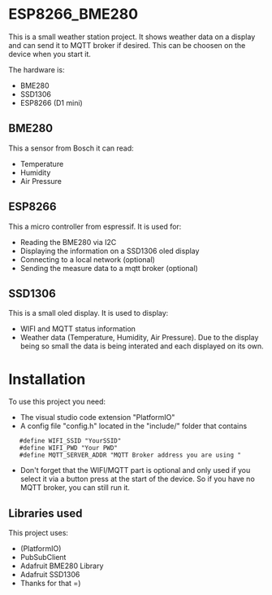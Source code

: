 # ESP8266_BME280

This is a small weather station project. It shows weather data on a display and can send it to MQTT broker if desired. This can be choosen on the device when you start it.

The hardware is: 
 - BME280
 - SSD1306
 - ESP8266 (D1 mini)

## BME280

This a sensor from Bosch it can read:
 - Temperature
 - Humidity
 - Air Pressure

## ESP8266

This a micro controller from espressif. It is used for:
 - Reading the BME280 via I2C
 - Displaying the information on a SSD1306 oled display 
 - Connecting to a local network (optional)
 - Sending the measure data to a mqtt broker (optional)

## SSD1306
 
This is a small oled display. It is used to display:
 - WIFI and MQTT status information 
 - Weather data (Temperature, Humidity, Air Pressure). Due to the display being so small the data is being interated and each displayed on its own.

# Installation

To use this project you need:
 - The visual studio code extension "PlatformIO"
 - A config file "config.h" located in the "include/" folder that contains
 ```
    #define WIFI_SSID "YourSSID"
    #define WIFI_PWD "Your PWD"
    #define MQTT_SERVER_ADDR "MQTT Broker address you are using "
 ```
 - Don't forget that the WIFI/MQTT part is optional and only used if you select it via a button press at the start of the device. So if you have no MQTT broker, you can still run it.

 ## Libraries used
  
This project uses:
 - (PlatformIO)
 - PubSubClient
 - Adafruit BME280 Library
 - Adafruit SSD1306
 - Thanks for that =)
